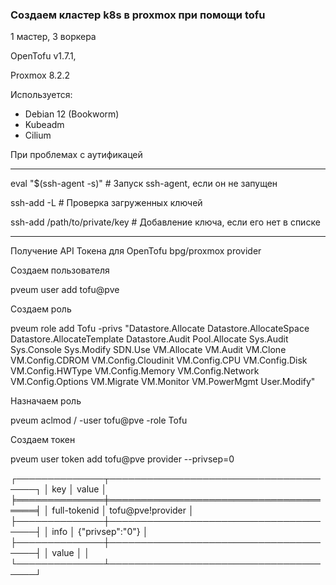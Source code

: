 
### Создаем кластер k8s в proxmox при помощи tofu
1 мастер, 3 воркера

OpenTofu v1.7.1,

Proxmox 8.2.2

Используется:

- Debian 12 (Bookworm)
- Kubeadm 
- Cilium


При проблемах с аутификацей
***
eval "$(ssh-agent -s)"  # Запуск ssh-agent, если он не запущен

ssh-add -L  # Проверка загруженных ключей

ssh-add /path/to/private/key  # Добавление ключа, если его нет в списке

***
Получение API Токена для OpenTofu bpg/proxmox provider

Создаем пользователя

pveum user add tofu@pve

Создаем роль

pveum role add Tofu -privs "Datastore.Allocate Datastore.AllocateSpace Datastore.AllocateTemplate Datastore.Audit Pool.Allocate Sys.Audit Sys.Console Sys.Modify SDN.Use VM.Allocate VM.Audit VM.Clone VM.Config.CDROM VM.Config.Cloudinit VM.Config.CPU VM.Config.Disk VM.Config.HWType VM.Config.Memory VM.Config.Network VM.Config.Options VM.Migrate VM.Monitor VM.PowerMgmt User.Modify"

Назначаем роль

pveum aclmod / -user tofu@pve -role Tofu

Создаем токен

pveum user token add tofu@pve provider --privsep=0

┌──────────────┬──────────────────────────────────────┐
│ key          │ value                                │
╞══════════════╪══════════════════════════════════════╡
│ full-tokenid │ tofu@pve!provider               │
├──────────────┼──────────────────────────────────────┤
│ info         │ {"privsep":"0"}                      │
├──────────────┼──────────────────────────────────────┤
│ value        │ <token>                               │
└──────────────┴──────────────────────────────────────┘